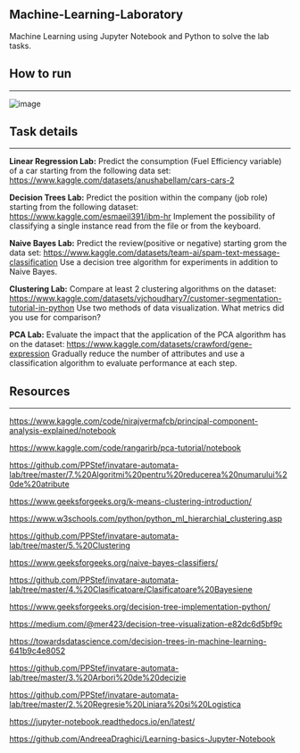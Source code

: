 ## Machine-Learning-Laboratory
Machine Learning using Jupyter Notebook and Python to solve the lab tasks.

## How to run
-----------------------------------
![image](https://user-images.githubusercontent.com/72825756/197519913-6435e6d3-7e06-4264-a6ef-98e93375faf1.png)


## Task details
-----------------------------------
**Linear Regression Lab:** Predict the consumption (Fuel Efficiency variable) of a car starting from the following data set: https://www.kaggle.com/datasets/anushabellam/cars-cars-2

**Decision Trees Lab:** Predict the position within the company (job role) starting from the following dataset: https://www.kaggle.com/esmaeil391/ibm-hr
 Implement the possibility of classifying a single instance read from the file or from the keyboard. 
 
 **Naive Bayes Lab:** Predict the review(positive or negative) starting grom the data set: https://www.kaggle.com/datasets/team-ai/spam-text-message-classification 
 Use a decision tree algorithm for experiments in addition to Naive Bayes.
 
 **Clustering Lab:** Compare at least 2 clustering algorithms on the dataset: https://www.kaggle.com/datasets/vjchoudhary7/customer-segmentation-tutorial-in-python
 Use two methods of data visualization. What metrics did you use for comparison?
 
**PCA Lab:** Evaluate the impact that the application of the PCA algorithm has on the dataset: https://www.kaggle.com/datasets/crawford/gene-expression  Gradually reduce the number of attributes and use a classification algorithm to evaluate performance at each step. 

 
## Resources
---------------------------------------

https://www.kaggle.com/code/nirajvermafcb/principal-component-analysis-explained/notebook

https://www.kaggle.com/code/rangarirb/pca-tutorial/notebook

https://github.com/PPStef/invatare-automata-lab/tree/master/7.%20Algoritmi%20pentru%20reducerea%20numarului%20de%20atribute 

https://www.geeksforgeeks.org/k-means-clustering-introduction/

https://www.w3schools.com/python/python_ml_hierarchial_clustering.asp

https://github.com/PPStef/invatare-automata-lab/tree/master/5.%20Clustering

https://www.geeksforgeeks.org/naive-bayes-classifiers/

https://github.com/PPStef/invatare-automata-lab/tree/master/4.%20Clasificatoare/Clasificatoare%20Bayesiene

https://www.geeksforgeeks.org/decision-tree-implementation-python/

https://medium.com/@mer423/decision-tree-visualization-e82dc6d5bf9c

https://towardsdatascience.com/decision-trees-in-machine-learning-641b9c4e8052

https://github.com/PPStef/invatare-automata-lab/tree/master/3.%20Arbori%20de%20decizie

https://github.com/PPStef/invatare-automata-lab/tree/master/2.%20Regresie%20Liniara%20si%20Logistica

https://jupyter-notebook.readthedocs.io/en/latest/

https://github.com/AndreeaDraghici/Learning-basics-Jupyter-Notebook
